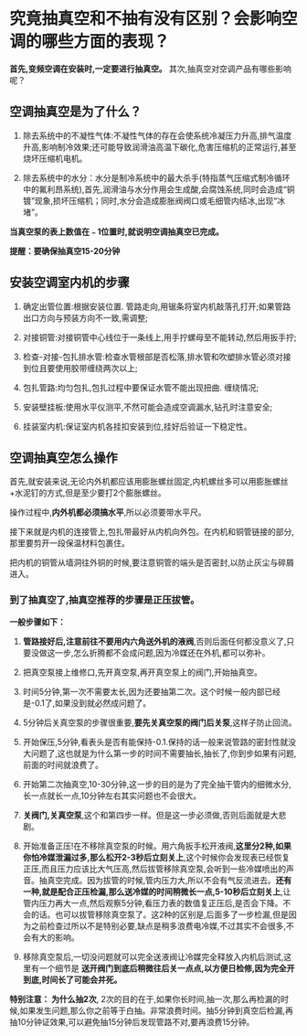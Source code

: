 # 究竟抽真空和不抽有没有区别？会影响空调的哪些方面的表现？

**首先,变频空调在安装时,一定要进行抽真空。** 其次,抽真空对空调产品有哪些影响呢？
## 空调抽真空是为了什么？
1. 除去系统中的不凝性气体:不凝性气体的存在会使系统冷凝压力升高,排气温度升高,影响制冷效果;还可能导致润滑油高温下碳化,危害压缩机的正常运行,甚至烧坏压缩机电机。

2. 除去系统中的水分：水分是制冷系统中的最大杀手(特指蒸气压缩式制冷循环中的氟利昂系统),首先,润滑油与水分作用会生成酸,会腐蚀系统,同时会造成“铜镀”现象,损坏压缩机；同时,水分会造成膨胀阀阀口或毛细管内结冰,出现“冰堵”。

**当真空泵的表上数值在﹣1位置时,就说明空调抽真空已完成。**

**提醒：要确保抽真空15-20分钟**

## 安装空调室内机的步骤
1. 确定出管位置:根据安装位置. 管路走向,用锯条将室内机敲落孔打开;如果管路出口方向与预装方向不一致,需调整;

2. 对接铜管:对接铜管中心线位于一条线上,用手拧螺母至不能转动,然后用扳手拧;
3. 检查-对接-包扎排水管:检查水管根部是否松落,排水管和吹塑排水管必须对接到位且要使用胶带缠绕两次以上;
4. 包扎管路:均匀包扎,包扎过程中要保证水管不能出现扭曲. 缠绕情况;
5. 安装壁挂板:使用水平仪测平,不然可能会造成空调漏水,钻孔时注意安全;
6. 挂装室内机:保证室内机各挂扣安装到位,挂好后验证一下稳定性。

## 空调抽真空怎么操作
首先,就安装来说,无论内外机都应该用膨胀螺丝固定,内机螺丝多可以用膨胀螺丝+水泥钉的方式,但是至少要打2个膨胀螺丝。

操作过程中,**内外机都必须搞水平**,所以必须要带水平尺。

接下来就是内机的连接管上,包扎带最好从内机向外包。在内机和铜管链接的部分,那里要剪开一段保温材料包裹住。

把内机的铜管从墙洞往外铜的时候,要注意铜管的端头是否密封,以防止灰尘与碎屑进入。

### 到了抽真空了,抽真空推荐的步骤是正压拔管。

**一般步骤如下：**

1. **管路接好后,注意前往不要用内六角送外机的液阀**,否则后面任何都没意义了,只要没做这一步,怎么折腾都不会成问题,因为冷媒还在外机,都可以弥补。

2. 把真空泵接上维修口,先开真空泵,再开真空泵上的阀门,开始抽真空。
3. 时间5分钟,第一次不需要太长,因为还要抽第二次。这个时候一般内部已经是-0.1了,如果没到就必然成问题了。
4. 5分钟后关真空泵的步骤很重要,**要先关真空泵的阀门后关泵**,这样子防止回流。
5. 开始保压,5分钟,看表头是否有能保持-0.1.保持的话一般来说管路的密封性就没大问题了,这也就是为什么第一步的时间不需要抽长,抽长了,你到步如果有问题,前面的时间就浪费了。
6. 开始第二次抽真空,10-30分钟,这一步的目的是为了完全抽干管内的细微水分,长一点就长一点,10分钟左右其实问题也不会很大。
7. **关阀门,关真空泵**,这个和第四步一样。但是这一步必须做,否则后面就是大悲剧。
8. 开始准备正压!在不移除真空泵的时候。用六角扳手松开液阀,**这里分2种,如果你怕冷媒泄漏过多,那么松开2-3秒后立刻关上**,这个时候你会发现表已经恢复正压,而且压力应该比大气压高,然后拔管移除真空泵,会听到一些冷媒喷出的声音。抽真空完成。因为拔管的时候,管内压力大,所以不会有气反流进去。**还有一种,就是配合正压检漏,那么送冷媒的时间稍微长一点,5-10秒后立刻关上**,让管内压力再大一点,然后观察5分钟,看压力表的数值复正压后,是否会下降。不会的话。也可以拔管移除真空泵了。这2种的区别是,后面多了一步检漏,但是因为之前检查过所以不是特别必要,缺点是稍多浪费电冷媒,不过其实不会很多,不会有大的影响。
9. 移除真空泵后,一切没问题就可以完全送液阀让冷媒完全释放入内机后测试,这里有一个细节是 **送开阀门到底后稍微往后关一点点,以方便日检修,因为完全开到底,时间长了可能会并死。**

**特别注意： 为什么抽2次**, 2次的目的在于,如果你长时间,抽一次,那么再检漏的时候,如果发生问题,那么你之前等于白抽。非常浪费时间。抽5分钟到真空后检漏,再抽10分钟证效果,可以避免抽15分钟后发现管路不对,要再浪费15分钟。